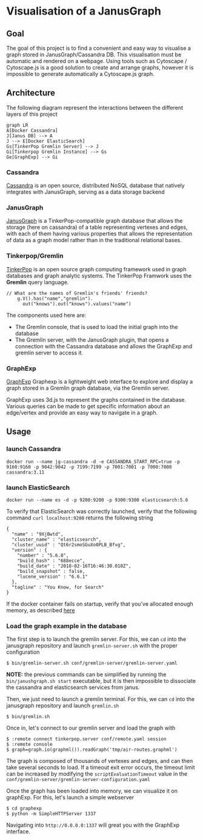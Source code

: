 # Visualisation of a JanusGraph

## Goal

The goal of this project is to find a convenient and easy way to visualise a graph stored in JanusGraph/Cassandra DB. 
This visualisation must be automatic and rendered on a webpage. Using tools such as Cytoscape / Cytoscape.js is a good solution to create and arrange graphs, however it is impossible to generate automatically a Cytoscape.js graph.
 
 
## Architecture

The following diagram represent the interactions between the different layers of this project

```mermaid
graph LR
A[Docker Cassandra]
J[Janus DB] --> A
J --> E[Docker ElasticSearch]
Gs[TinkerPop Gremlin Server] --> J
Gi[Tinkerpop Gremlin Instance] --> Gs
Ge[GraphExp] --> Gi
```

### Cassandra

[Cassandra](http://cassandra.apache.org/) is an open source, distributed NoSQL database that natively integrates with JanusGraph, serving as a data storage backend

### JanusGraph

[JanusGraph](janusgraph.org) is a TinkerPop-compatible graph database that allows the storage (here on cassandra) of a table representing vertexes and edges, with each of them having various properties that allows the representation of data 
as a graph model rather than in the traditional relational bases. 

### Tinkerpop/Gremlin

[TinkerPop](tinkerpop.apache.org) is an open source graph computing framework used in graph databases and graph analytic systems. The TinkerPop Framwork uses the **Gremlin** query language.
```
// What are the names of Gremlin's friends' friends?
    g.V().has("name","gremlin").
      out("knows").out("knows").values("name")
```

The components used here are:

* The Gremlin console, that is used to load the initial graph into the database
* The Gremlin server, with the JanusGraph plugin, that opens a connection with the Cassandra database and allows the GraphExp and gremlin server to access it.

### GraphExp

[GraphExp](https://github.com/bricaud/graphexp) Graphexp is a lightweight web interface to explore and display a graph stored in a Gremlin graph database, via the Gremlin server.

GraphExp uses 3d.js to represent the graphs contained in the database. Various queries can be made to get specific information about an edge/vertex and provide an easy way to navigate in a graph.
## Usage

### launch Cassandra 
```
docker run --name jg-cassandra -d -e CASSANDRA_START_RPC=true -p 9160:9160 -p 9042:9042 -p 7199:7199 -p 7001:7001 -p 7000:7000 cassandra:3.11
```

### launch ElasticSearch
```
docker run --name es -d -p 9200:9200 -p 9300:9300 elasticsearch:5.6
```
To verify that ElasticSearch was correctly launched, verify that the following command  ``` curl localhost:9200 ```
returns the following string
```
{
  "name" : "9XjBwtd",
  "cluster_name" : "elasticsearch",
  "cluster_uuid" : "Qt6r2smoSGuXo0PLB_Bfvg",
  "version" : {
    "number" : "5.6.8",
    "build_hash" : "688ecce",
    "build_date" : "2018-02-16T16:46:30.010Z",
    "build_snapshot" : false,
    "lucene_version" : "6.6.1"
  },
  "tagline" : "You Know, for Search"
}
```
If the docker container fails on startup, verify that you've allocated enough memory, as described [here](https://github.com/10up/wp-local-docker/issues/6)

### Load the graph example in the database

The first step is to launch the gremlin server. For this, we can ```cd``` into the janusgraph repository and launch ```gremlin-server.sh``` with the proper configuration 
```
$ bin/gremlin-server.sh conf/gremlin-server/gremlin-server.yaml
```

**NOTE:** the previous commands can be simplified by running the ```bin/janushgraph.sh start``` executable, but it is then impossible to dissociate the cassandra and elasticsearch services from janus.

Then, we just need to launch a gremlin terminal. For this, we can ```cd``` into the janusgraph repository and launch ```gremlin.sh```
```
$ bin/gremlin.sh
```

Once in, let's connect to our gremlin server and load the graph with
```
$ :remote connect tinkerpop.server conf/remote.yaml session
$ :remote console
$ graph=graph.io(graphml()).readGraph('tmp/air-routes.graphml')
```
The graph is composed of thousands of vertexes and edges, and can then take several seconds to load. If a timeout exit error occurs, the timeout limit can be increased by modifying the ```scriptEvaluationTimeout``` value in the ```conf/gremlin-server/gremlin-server-configuration.yaml```

Once the graph has been loaded into memory, we can visualize it on graphExp. For this, let's launch a simple webserver
```
$ cd graphexp
$ python -m SimpleHTTPServer 1337
```
Navigating into ```http://0.0.0.0:1337``` will great you with the GraphExp interface.